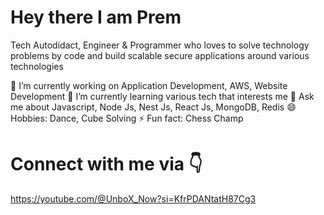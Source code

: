# Hey there I am Prem

Tech Autodidact, Engineer & Programmer who loves to solve technology problems by code and build scalable secure applications around various technologies

🔭 I’m currently working on Application Development, AWS, Website Development
🌱 I’m currently learning various tech that interests me
💬 Ask me about Javascript, Node Js, Nest Js, React Js, MongoDB, Redis
😄 Hobbies: Dance, Cube Solving
⚡ Fun fact: Chess Champ

# Connect with me via 👇
https://youtube.com/@UnboX_Now?si=KfrPDANtatH87Cg3
